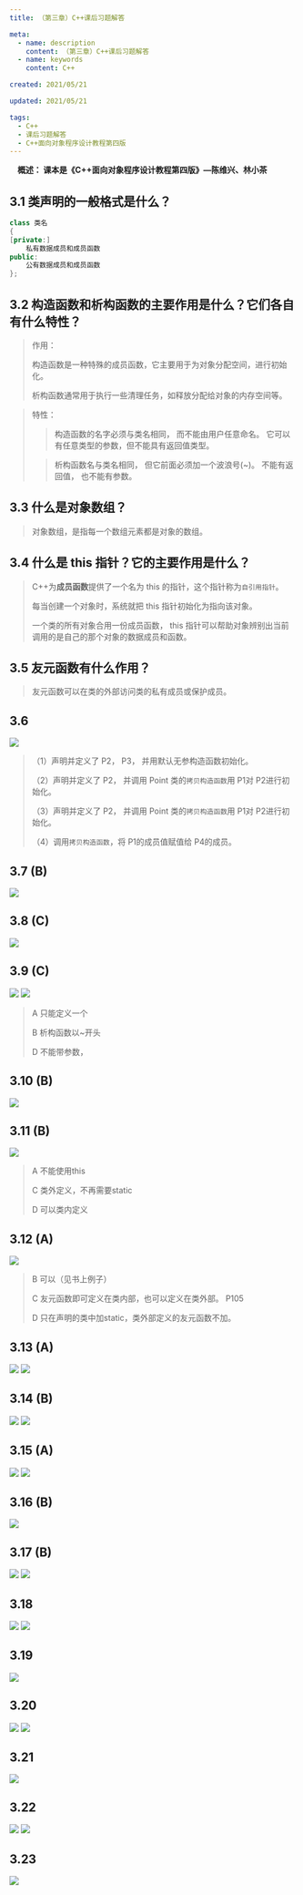 ```yaml
---
title: （第三章）C++课后习题解答

meta:
  - name: description
    content: （第三章）C++课后习题解答
  - name: keywords
    content: C++

created: 2021/05/21

updated: 2021/05/21

tags:
  - C++
  - 课后习题解答
  - C++面向对象程序设计教程第四版
---
```


**&emsp;概述： 课本是《C++面向对象程序设计教程第四版》—陈维兴、林小茶**

## 3.1 类声明的一般格式是什么？

```cpp
class 类名
{
[private:]
    私有数据成员和成员函数
public:
    公有数据成员和成员函数
};
```

## 3.2 构造函数和析构函数的主要作用是什么？它们各自有什么特性？

> 作用：
>
> 构造函数是一种特殊的成员函数，它主要用于为对象分配空间，进行初始化。
>
> 析构函数通常用于执行一些清理任务，如释放分配给对象的内存空间等。

> 特性：
>
> > 构造函数的名字必须与类名相同， 而不能由用户任意命名。 它可以有任意类型的参数，但不能具有返回值类型。
>
> > 析构函数名与类名相同， 但它前面必须加一个波浪号(~)。 不能有返回值， 也不能有参数。

## 3.3 什么是对象数组？

> 对象数组，是指每一个数组元素都是对象的数组。

## 3.4 什么是 this 指针？它的主要作用是什么？

> C++为**成员函数**提供了一个名为 this 的指针，这个指针称为`自引用指针`。
>
> 每当创建一个对象时，系统就把 this 指针初始化为指向该对象。
>
> 一个类的所有对象合用一份成员函数， this 指针可以帮助对象辨别出当前调用的是自己的那个对象的数据成员和函数。

## 3.5 友元函数有什么作用？

> 友元函数可以在类的外部访问类的私有成员或保护成员。

## 3.6

![](https://blog-1256893237.cos.ap-beijing.myqcloud.com/picgo/20210522140016.png)

>（1）声明并定义了 P2， P3， 并用默认无参构造函数初始化。
>
>（2）声明并定义了 P2， 并调用 Point 类的`拷贝构造函数`用 P1对 P2进行初始化。
>
>（3）声明并定义了 P2， 并调用 Point 类的`拷贝构造函数`用 P1对 P2进行初始化。
>
>（4）调用`拷贝构造函数`，将 P1的成员值赋值给 P4的成员。

## 3.7 (B)

![](https://blog-1256893237.cos.ap-beijing.myqcloud.com/picgo/20210522140412.png)

## 3.8 (C)

![](https://blog-1256893237.cos.ap-beijing.myqcloud.com/picgo/20210522140513.png)

## 3.9 (C)

![](https://blog-1256893237.cos.ap-beijing.myqcloud.com/picgo/20210522140612.png)
![](https://blog-1256893237.cos.ap-beijing.myqcloud.com/picgo/20210522140627.png)

> A 只能定义一个
>
> B 析构函数以~开头
>
> D 不能带参数，

## 3.10 (B)

![](https://blog-1256893237.cos.ap-beijing.myqcloud.com/picgo/20210522140922.png)

## 3.11 (B)

![](https://blog-1256893237.cos.ap-beijing.myqcloud.com/picgo/20210522141009.png)

> A 不能使用this
>
> C 类外定义，不再需要static
>
> D 可以类内定义

## 3.12 (A)

![](https://blog-1256893237.cos.ap-beijing.myqcloud.com/picgo/20210522141236.png)

> B 可以（见书上例子）
>
> C 友元函数即可定义在类内部，也可以定义在类外部。 P105
>
> D 只在声明的类中加static，类外部定义的友元函数不加。

## 3.13 (A)

![](https://blog-1256893237.cos.ap-beijing.myqcloud.com/picgo/20210522142533.png)
![](https://blog-1256893237.cos.ap-beijing.myqcloud.com/picgo/20210522142753.png)

## 3.14 (B)

![](https://blog-1256893237.cos.ap-beijing.myqcloud.com/picgo/20210522143037.png)
![](https://blog-1256893237.cos.ap-beijing.myqcloud.com/picgo/20210522143207.png)

## 3.15 (A)

![](https://blog-1256893237.cos.ap-beijing.myqcloud.com/picgo/20210522143639.png)
![](https://blog-1256893237.cos.ap-beijing.myqcloud.com/picgo/20210522143731.png)

## 3.16 (B)

![](https://blog-1256893237.cos.ap-beijing.myqcloud.com/picgo/20210522144106.png)

## 3.17 (B)

![](https://blog-1256893237.cos.ap-beijing.myqcloud.com/picgo/20210522144207.png)
![](https://blog-1256893237.cos.ap-beijing.myqcloud.com/picgo/20210522144333.png)

## 3.18

![](https://blog-1256893237.cos.ap-beijing.myqcloud.com/picgo/20210522144521.png)
![](https://blog-1256893237.cos.ap-beijing.myqcloud.com/picgo/20210522144711.png)

## 3.19

![](https://blog-1256893237.cos.ap-beijing.myqcloud.com/picgo/20210522145026.png)

## 3.20

![](https://blog-1256893237.cos.ap-beijing.myqcloud.com/picgo/20210522145237.png)
![](https://blog-1256893237.cos.ap-beijing.myqcloud.com/picgo/20210522145612.png)

## 3.21

![](https://blog-1256893237.cos.ap-beijing.myqcloud.com/picgo/20210522145850.png)

## 3.22

![](https://blog-1256893237.cos.ap-beijing.myqcloud.com/picgo/20210522145930.png)
![](https://blog-1256893237.cos.ap-beijing.myqcloud.com/picgo/20210522150120.png)

## 3.23

![](https://blog-1256893237.cos.ap-beijing.myqcloud.com/picgo/20210522150623.png)
